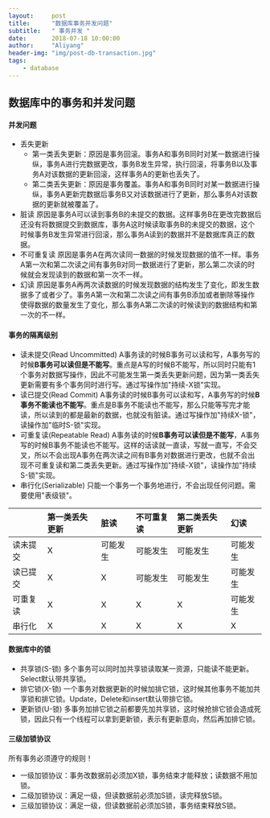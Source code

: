 ```yaml
---
layout:     post
title:      "数据库事务并发问题"
subtitle:   " 事务并发 "
date:       2018-07-18 10:00:00
author:     "Aliyang"
header-img: "img/post-db-transaction.jpg"
tags:
    - database
---
```

## 数据库中的事务和并发问题

#### 并发问题
* 丢失更新
	* 第一类丢失更新：原因是事务回滚。事务A和事务B同时对某一数据进行操纵，事务A进行完数据更改，事务B发生异常，执行回滚，将事务B以及事务A对该数据的更新回滚，这样事务A的更新也丢失了。
	* 第二类丢失更新：原因是事务覆盖。事务A和事务B同时对某一数据进行操纵，事务A更新完数据后事务B又对该数据进行了更新，那么事务A对该数据的更新就被覆盖了。
* 脏读
原因是事务A可以读到事务B的未提交的数据。这样事务B在更改完数据后还没有将数据提交到数据库，事务A这时候读取事务B的未提交的数据，这个时候事务B发生异常进行回滚，那么事务A读到的数据并不是数据库真正的数据。
* 不可重复读
原因是事务A在两次读同一数据的时候发现数据的值不一样。事务A第一次和第二次读之间有事务B对同一数据进行了更新，那么第二次读的时候就会发现读到的数据和第一次不一样。
* 幻读
原因是事务A再两次读数据的时候发现数据的结构发生了变化，即发生数据多了或者少了。事务A第一次和第二次读之间有事务B添加或者删除等操作使得数据的数量发生了变化，那么事务A第二次读的时候读到的数据结构和第一次的不一样。

#### 事务的隔离级别
* 读未提交(Read Uncommitted)
A事务读的时候B事务可以读和写，A事务写的时候**B事务可以读但是不能写**。重点是A写的时候B不能写，所以同时只能有1个事务对数据写操作，因此不可能发生第一类丢失更新问题，因为第一类丢失更新需要有多个事务同时进行写。通过写操作加"持续-X锁"实现。
* 读已提交(Read Commit)
A事务读的时候B事务可以读和写，A事务写的时候**B事务不能读也不能写**。重点是B事务不能读也不能写，那么只能等写完才能读，所以读到的都是最新的数据，也就没有脏读。通过写操作加"持续X-锁"，读操作加"临时S-锁"实现。
* 可重复读(Repeatable Read)
A事务读的时候**B事务可以读但是不能写**，A事务写的时候B事务不能读也不能写。这样的话读就一直读，写就一直写，不会交叉，所以不会出现A事务在两次读之间有B事务对数据进行更改，也就不会出现不可重复读和第二类丢失更新。通过写操作加"持续-X锁"，读操作加"持续S-锁"实现。
* 串行化(Serializable)
只能一个事务一个事务地进行，不会出现任何问题。需要使用"表级锁"。

||第一类丢失更新|脏读|不可重复读|第二类丢失更新|幻读|
|:-|:-|:-|:-|:-|:-|
|读未提交|X|可能发生|可能发生|可能发生|可能发生|
|读已提交|X|X|可能发生|可能发生|可能发生|
|可重复读|X|X|X|X|可能发生|
|串行化|X|X|X|X|X|

#### 数据库中的锁
* 共享锁(S-锁)
多个事务可以同时加共享锁读取某一资源，只能读不能更新。Select默认带共享锁。
* 排它锁(X-锁)
一个事务对数据更新的时候加排它锁，这时候其他事务不能加共享锁和排它锁。Update，Delete和insert默认带排它锁。
* 更新锁(U-锁)
多事务加排它锁之前都要先加共享锁，这时候抢排它锁会造成死锁，因此只有一个线程可以拿到更新锁，表示有更新意向，然后再加排它锁。

#### 三级加锁协议
所有事务必须遵守的规则！
* 一级加锁协议：事务改数据前必须加X锁，事务结束才能释放；读数据不用加锁。
* 二级加锁协议：满足一级，但读数据前必须加S锁，读完释放S锁。
* 三级加锁协议：满足一级，但读数据前必须加S锁，事务结束释放S锁。
